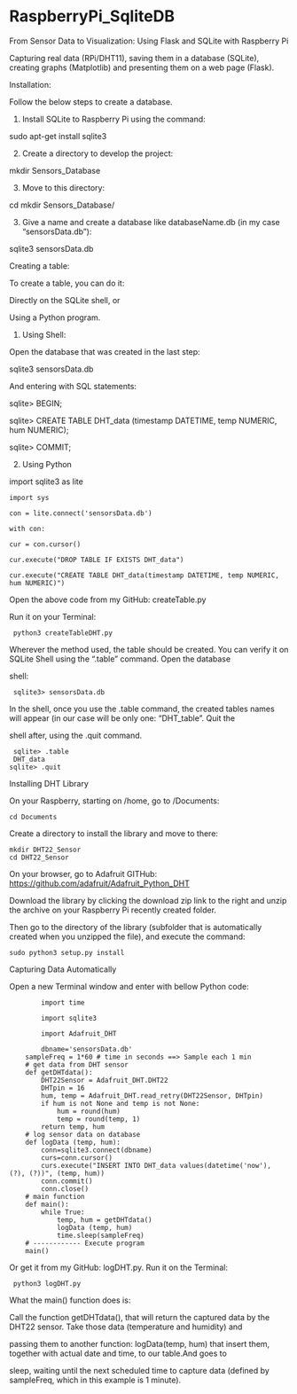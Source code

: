# RaspberryPi_SqliteDB

From Sensor Data to Visualization:  Using Flask and SQLite with Raspberry Pi

Capturing real data (RPi/DHT11), saving them in a database (SQLite), creating graphs (Matplotlib) and presenting them on a web page (Flask).

Installation:

Follow the below steps to create a database.

1. Install SQLite to Raspberry Pi using the command:

sudo apt-get install sqlite3

2. Create a directory to develop the project:

mkdir Sensors_Database

3. Move to this directory:

cd mkdir Sensors_Database/

3. Give a name and create a database like databaseName.db (in my case “sensorsData.db”):

sqlite3 sensorsData.db

Creating a table:

To create a table, you can do it:

Directly on the SQLite shell, or

Using a Python program.

1. Using Shell:

Open the database that was created in the last step:

sqlite3 sensorsData.db

And entering with SQL statements:

sqlite> BEGIN;

sqlite> CREATE TABLE DHT_data (timestamp DATETIME,  temp NUMERIC, hum NUMERIC);

sqlite> COMMIT;

2. Using Python

import sqlite3 as lite

    import sys

    con = lite.connect('sensorsData.db')

    with con: 

    cur = con.cursor() 
    
    cur.execute("DROP TABLE IF EXISTS DHT_data")
    
    cur.execute("CREATE TABLE DHT_data(timestamp DATETIME, temp NUMERIC, hum NUMERIC)")
    
 Open the above code from my GitHub: createTable.py
 
Run it on your Terminal:

     python3 createTableDHT.py

Wherever the method used, the table should be created. You can verify it on SQLite Shell using the “.table” command. Open the database 

shell:
           
     sqlite3> sensorsData.db

In the shell, once you use the .table command, the created tables names will appear (in our case will be only one: “DHT_table”. Quit the 

shell after, using the .quit command.

     sqlite> .table
     DHT_data
    sqlite> .quit


Installing DHT Library

On your Raspberry, starting on /home, go to /Documents:

    cd Documents

Create a directory to install the library and move to there:
   
    mkdir DHT22_Sensor
    cd DHT22_Sensor

On your browser, go to Adafruit GITHub: https://github.com/adafruit/Adafruit_Python_DHT

Download the library by clicking the download zip link to the right and unzip the archive on your Raspberry Pi recently created folder. 

Then go to the directory of the library (subfolder that is automatically created when you unzipped the file), and execute the command:

    sudo python3 setup.py install
    
Capturing Data Automatically

Open a new Terminal window and enter with bellow Python code:

            import time

            import sqlite3

            import Adafruit_DHT

            dbname='sensorsData.db'
        sampleFreq = 1*60 # time in seconds ==> Sample each 1 min
        # get data from DHT sensor
        def getDHTdata():	
            DHT22Sensor = Adafruit_DHT.DHT22
            DHTpin = 16
            hum, temp = Adafruit_DHT.read_retry(DHT22Sensor, DHTpin)
            if hum is not None and temp is not None:
                hum = round(hum)
                temp = round(temp, 1)
            return temp, hum
        # log sensor data on database
        def logData (temp, hum):
            conn=sqlite3.connect(dbname)
            curs=conn.cursor()
            curs.execute("INSERT INTO DHT_data values(datetime('now'), (?), (?))", (temp, hum))
            conn.commit()
            conn.close()
        # main function
        def main():
            while True:
                temp, hum = getDHTdata()
                logData (temp, hum)
                time.sleep(sampleFreq)
        # ------------ Execute program 
        main()

Or get it from my GitHub: logDHT.py. Run it on the Terminal:

     python3 logDHT.py

What the main() function does is:

Call the function getDHTdata(), that will return the captured data by the DHT22 sensor. Take those data (temperature and humidity) and 

passing them to another function: logData(temp, hum) that insert them, together with actual date and time, to our table.And goes to 

sleep, waiting until the next scheduled time to capture data (defined by sampleFreq, which in this example is 1 minute).
    
    
